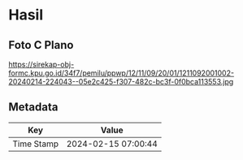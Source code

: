 # Hasil

## Foto C Plano

https://sirekap-obj-formc.kpu.go.id/34f7/pemilu/ppwp/12/11/09/20/01/1211092001002-20240214-224043--05e2c425-f307-482c-bc3f-0f0bca113553.jpg


## Metadata

| Key        | Value               |
| ---------- | ------------------- |
| Time Stamp | 2024-02-15 07:00:44 |



